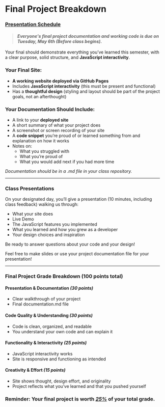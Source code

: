 # Final Project Breakdown

### [Presentation Schedule](PresentationSchedule.md)

> #### _Everyone's final project documentation and working code is due on **Tuesday, May 6th** (Before class begins)._

Your final should demonstrate everything you’ve learned this semester, with a clear purpose, solid structure, and **JavaScript interactivity**.

### Your Final Site:

- **A working website deployed via GitHub Pages**
- Includes **JavaScript interactivity** (this must be present and functional)
- Has a **thoughtful design** (styling and layout should be part of the project goals, not an afterthought)

### Your Documentation Should Include:

- A link to your **deployed site**
- A short summary of what your project does
- A screenshot or screen recording of your site
- A **code snippet** you’re proud of or learned something from and explanation on how it works
- Notes on:
  - What you struggled with
  - What you’re proud of
  - What you would add next if you had more time

_Documentation should be in a .md file in your class repository._

---

### Class Presentations

On your designated day, you’ll give a presentation (10 minutes, including class feedback) walking us through:

- What your site does
- Live Demo
- The JavaScript features you implemented
- What you learned and how you grew as a developer
- Your design choices and inspiration

Be ready to answer questions about your code and your design!

Feel free to make slides or use your project documentation file for your presentation!

---

### Final Project Grade Breakdown (100 points total)

#### Presentation & Documentation _(30 points)_

- Clear walkthrough of your project
- Final documentation.md file

#### Code Quality & Understanding _(30 points)_

- Code is clean, organized, and readable
- You understand your own code and can explain it

#### Functionality & Interactivity _(25 points)_

- JavaScript interactivity works
- Site is responsive and functioning as intended

#### Creativity & Effort _(15 points)_

- Site shows thought, design effort, and originality
- Project reflects what you’ve learned and that you pushed yourself

### Reminder: Your final project is worth _<ins>25%</ins>_ of your total grade.
